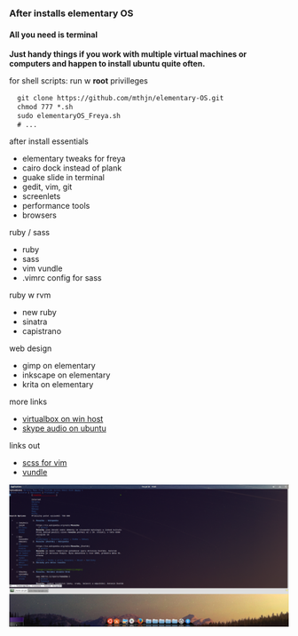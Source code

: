 ### After installs elementary OS  
#### All you need is terminal  
**Just handy things if you work with multiple virtual machines or computers and happen to install ubuntu quite often.**  

for shell scripts: run w **root**  privilleges


      git clone https://github.com/mthjn/elementary-OS.git
      chmod 777 *.sh
      sudo elementaryOS_Freya.sh
      # ...
  
  
after install essentials 
* elementary tweaks for freya  
* cairo dock instead of plank  
* guake slide in terminal
* gedit, vim, git  
* screenlets  
* performance tools  
* browsers  
   
ruby / sass 
* ruby  
* sass  
* vim vundle  
* .vimrc config for sass  
  
ruby w rvm  
* new ruby  
* sinatra  
* capistrano  
  
web design  
* gimp on elementary   
* inkscape on elementary  
* krita on elementary  
  
more links   
* [virtualbox on win host](https://github.com/mthjn/elementary-OS/blob/master/VirtualBox.md)  
* [skype audio on ubuntu](https://github.com/mthjn/elementary-OS/blob/master/Ubuntu_elementary_SkypeAudio.sh)  
  
links out  
* [scss for vim](https://github.com/cakebaker/scss-syntax.vim)  
* [vundle](https://github.com/gmarik/Vundle.vim)  

![rusalka](https://github.com/mthjn/elementary-OS/blob/master/uboha%20rusalko%20bleda.png)
